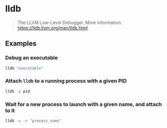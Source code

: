 # lldb

> The LLVM Low-Level Debugger. More information: <https://lldb.llvm.org/man/lldb.html>.

## Examples

### Debug an executable

```bash
lldb "executable"
```

### Attach `lldb` to a running process with a given PID

```bash
lldb -p pid
```

### Wait for a new process to launch with a given name, and attach to it

```bash
lldb -w -n "process_name"
```
